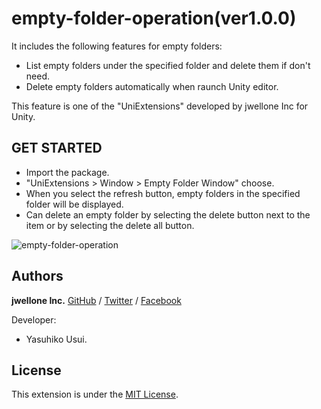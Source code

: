 # empty-folder-operation(ver1.0.0)
It includes the following features for empty folders:
- List empty folders under the specified folder and delete them if don't need.
- Delete empty folders automatically when raunch Unity editor.

This feature is one of the "UniExtensions" developed by jwellone Inc for Unity.


## GET STARTED
- Import the package.
- "UniExtensions > Window > Empty Folder Window" choose.
- When you select the refresh button, empty folders in the specified folder will be displayed.
- Can delete an empty folder by selecting the delete button next to the item or by selecting the delete all button.

![empty-folder-operation](https://user-images.githubusercontent.com/85072161/127738028-96b4065b-ac33-4c9b-9f9c-7e99b6511419.gif)

## Authors
**jwellone Inc.** [GitHub](https://github.com/jwellone/) / [Twitter](https://twitter.com/jwellone) / [Facebook](https://www.facebook.com/Jwellone-Inc-110584057879884/)

Developer:
- Yasuhiko Usui.


## License
This extension is under the [MIT License](https://github.com/jwellone/empty-folder-operation/blob/main/LICENSE).
